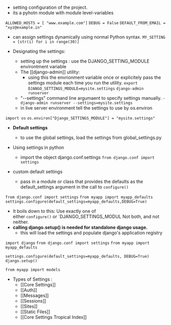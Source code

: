 - setting configuration of the project.
- its a pyhotn module with module level-variables

`ALLOWED_HOSTS = [ "www.example.com"]`
`DEBUG = False`
`DEFAULT_FROM_EMAIL = "xyz@example.in"`

- can assign settings dynamically using normal Python syntax.
`MY_SETTING = [str(i) for i in range(30)]`

- Designating the settings:
	- setting up the settings : use the DJANGO_SETTING_MODULE  environtment variable
	-  The [[django-admin]] utility:
		- using this the envrionment variable once or explicitely pass the settings module each time you run the utility. 
	`export DJANGO_SETTINGS_MODULE=mysite.settings`
	`django-admin runserver`
	- "--settings" command line argumaent to specify settings manually.
	`-django-admin runserver --settings=mysite.settings`
	- in live server environment tell the settings to use by os.environ

 `import os`
 `os.environ["Django_SETTINGS_MODULE"] = "mysite.settings"`

- **Default settings** 
	- to use the global settings, load the settings from global_settings.py

- Using settings in python
	- import the object django.conf.settings
	`from django.conf import settings`
- custom default settings
	- pass in a module or class that provides the defaults as the default_settings argument in the call to `configure()`

`from django.conf import settings`
`from myapp import myapp_defaults`
`settings.configure(default_settings=myapp_defaults,DEBUG=True)`

- It boils down to this: Use exactly one of either `configure()` or `DJANGO_SETTINGS_MODUL Not both, and not neither.
- **calling django.setup() is needed for standalone django usage.**
	- this will load the settings and populate django's application registry

`import django`
`from django.conf import settings`
`from myapp import myapp_defaults`

`settings.configure(default_settings=myapp_defaults, DEBUG=True)`
`django.setup()`


`from myapp import models`


- Types of Settings :
	- [[Core Settings]]
	- [[Auth]]
	- [[Messages]]
	- [[Sessions]]
	- [[Sites]]
	- [[Static Files]]
	- [[Core Settings Tropical Index]]


